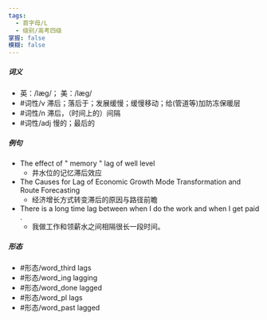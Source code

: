 ```yaml
---
tags:
  - 首字母/L
  - 级别/高考四级
掌握: false
模糊: false
---
```

##### 词义
- 英：/læɡ/； 美：/læɡ/
- #词性/v  滞后；落后于；发展缓慢；缓慢移动；给(管道等)加防冻保暖层
- #词性/n  滞后，（时间上的）间隔
- #词性/adj  慢的；最后的
##### 例句
- The effect of " memory " lag of well level
	- 井水位的记忆滞后效应
- The Causes for Lag of Economic Growth Mode Transformation and Route Forecasting
	- 经济增长方式转变滞后的原因与路径前瞻
- There is a long time lag between when I do the work and when I get paid .
	- 我做工作和领薪水之间相隔很长一段时间。
##### 形态
- #形态/word_third lags
- #形态/word_ing lagging
- #形态/word_done lagged
- #形态/word_pl lags
- #形态/word_past lagged
